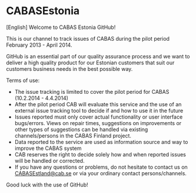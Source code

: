 CABASEstonia
============

[English] Welcome to CABAS Estonia GitHub!

This is our channel to track issues of CABAS during the pilot period February 2013 - April 2014.

GitHub is an essential part of our quality assurance process and we want to deliver a high quality product for our Estonian customers that suit our customers business needs in the best possible way.

Terms of use:

- The issue tracking is limited to cover the pilot period for CABAS (10.2.2014 - 4.4.2014)
- After the pilot period CAB will evaluate this service and the use of an external issue tracking tool to decide if and how to use it in the future
- Issues reported must only cover actual functionality or user interface bugs/errors. Views on repair times, suggestions on improvements or other types of suggestions can be handled via existing channels/persons in the CABAS Finland project.
- Data reported to the service are used as information source and way to improve the CABAS system
- CAB reserves the right to decide solely how and when reported issues will be handled or corrected.
- If you have any questions or problems, do not hesitate to contact us on CABASEstland@cab.se or via your ordinary contact persons/channels.

Good luck with the use of GitHub!
